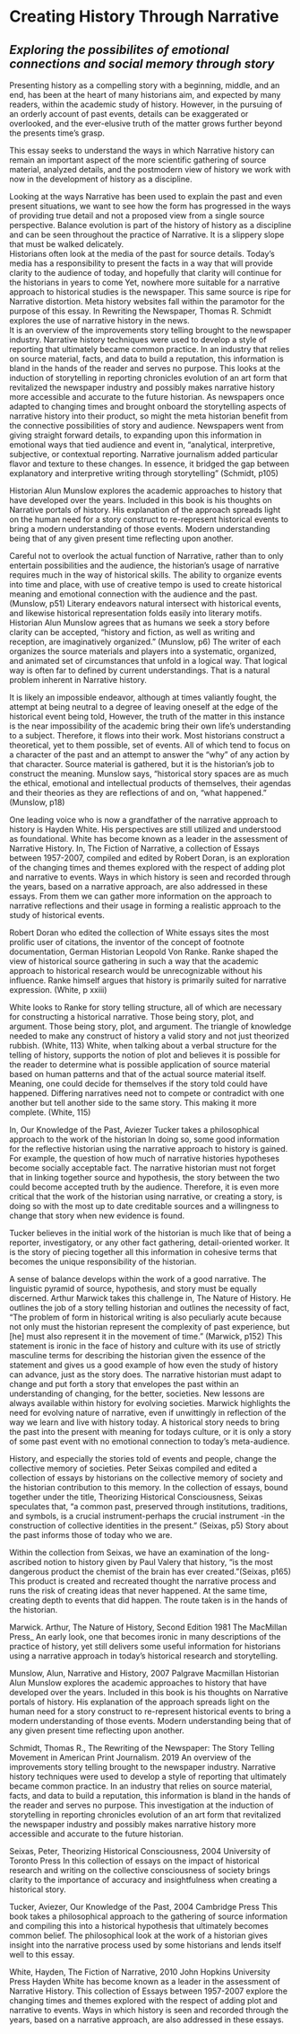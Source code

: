 # Creating History Through Narrative

## _Exploring the possibilites of emotional connections and social memory through story_

Presenting history as a compelling story with a beginning, middle, and an end, has been at the heart of many historians aim, and expected by many readers, within the academic study of history. 
However, in the pursuing of an orderly account of past events, details can be exaggerated or overlooked, and the ever-elusive truth of the matter grows further beyond the presents time’s grasp.

This essay seeks to understand the ways in which Narrative history can remain an important aspect of the more scientific gathering of source material, analyzed details, and the postmodern view of history we work with now in the development of history as a discipline.

Looking at the ways Narrative has been used to explain the past and even present situations, we want to see how the form has progressed in the ways of providing true detail and not a proposed view from a single source perspective.
Balance evolution is part of the history of history as a discipline and can be seen throughout the practice of Narrative. 
It is a slippery slope that must be walked delicately.  
Historians often look at the media of the past for source details.
Today’s media has a responsibility to present the facts in a way that will provide clarity to the audience of today, and hopefully that clarity will continue for the historians in years to come
Yet, nowhere more suitable for a narrative approach to historical studies is the newspaper. This same source is ripe for Narrative distortion. Meta history websites fall within the paramotor for the purpose of this essay. 
In Rewriting the Newspaper, Thomas R. Schmidt explores the use of narrative history in the news.  
It is an overview of the improvements story telling brought to the newspaper industry.
Narrative history techniques were used to develop a style of reporting that ultimately became common practice.
In an industry that relies on source material, facts, and data to build a reputation, this information is bland in the hands of the reader and serves no purpose. 
This looks at the induction of storytelling in reporting chronicles evolution of an art form that revitalized the newspaper industry and possibly makes narrative history more accessible and accurate to the future historian. 
As newspapers once adapted to changing times and brought onboard the storytelling aspects of narrative history into their product, so might the meta historian benefit from the connective possibilities of story and audience.
Newspapers went from giving straight forward details, to expanding upon this information in emotional ways that tied audience and event in, “analytical, interpretive, subjective, or contextual reporting. 
Narrative journalism added particular flavor and texture to these changes. In essence, it bridged the gap between explanatory and interpretive writing through storytelling” (Schmidt, p105)

Historian Alun Munslow explores the academic approaches to history that have developed over the years.
Included in this book is his thoughts on Narrative portals of history.
His explanation of the approach spreads light on the human need for a story construct to re-represent historical events to bring a modern understanding of those events.
Modern understanding being that of any given present time reflecting upon another. 
 
Careful not to overlook the actual function of Narrative, rather than to only entertain possibilities and the audience, the historian’s usage of narrative requires much in the way of historical skills. The ability to organize events into time and place, with use of creative tempo is used to create historical meaning and emotional connection with the audience and the past. (Munslow, p51)
Literary endeavors natural intersect with historical events, and likewise historical representation folds easily into literary motifs.
Historian Alun Munslow agrees that as humans we seek a story before clarity can be accepted, “history and fiction, as well as writing and reception, are imaginatively organized.” (Munslow, p6)
The writer of each organizes the source materials and players into a systematic, organized, and animated set of circumstances that unfold in a logical way. 
That logical way is often far to defined by current understandings.  That is a natural problem inherent in Narrative history. 

It is likely an impossible endeavor, although at times valiantly fought, the attempt at being neutral to a degree of leaving oneself at the edge of the historical event being told, However, the truth of the matter in this instance is the near impossibility of the academic bring their own life’s understanding to a subject.
Therefore, it flows into their work. Most historians construct a theoretical, yet to them possible, set of events.
All of which tend to focus on a character of the past and an attempt to answer the “why” of any action by that character. 
Source material is gathered, but it is the historian’s job to construct the meaning.
Munslow says, “historical story spaces are as much the ethical, emotional and intellectual products of themselves, their agendas and their theories as they are reflections of and on, “what happened.” (Munslow, p18) 

One leading voice who is now a grandfather of the narrative approach to history is Hayden White. His perspectives are still utilized and understood as foundational. White has become known as a leader in the assessment of Narrative History.
 In, The Fiction of Narrative, a collection of Essays between 1957-2007, compiled and edited by 
Robert Doran, is an exploration of the changing times and themes explored with the respect of adding plot and narrative to events. 
Ways in which history is seen and recorded through the years, based on a narrative approach, are also addressed in these essays. 
 From them we can gather more information on the approach to narrative reflections and their usage in forming a realistic approach to the study of historical events. 
 
 Robert Doran who edited the collection of White essays sites the most prolific user of citations, the inventor of the concept of footnote documentation, German Historian Leopold Von Ranke.
 Ranke shaped the view of historical source gathering in such a way that the academic approach to historical research would be unrecognizable without his influence. Ranke himself argues that history is primarily suited for narrative expression. (White, p xxiii)
  
 White looks to Ranke for story telling structure, all of which are necessary for constructing a historical narrative.
 Those being story, plot, and argument. 
 Those being story, plot, and argument. The triangle of knowledge needed to make any construct of history a valid story and not just theorized rubbish. (White, 113)
 White, when talking about a verbal structure for the telling of history, supports the notion of plot and believes it is possible for the reader to determine what is possible application of source material based on human patterns and that of the actual source material itself.
 Meaning, one could decide for themselves if the story told could have happened. 
 Differing narratives need not to compete or contradict with one another but tell another side to the same story. This making it more complete. (White, 115)  
 
 In, Our Knowledge of the Past, Aviezer Tucker takes a philosophical approach to the work of the historian
 In doing so, some good information for the reflective historian using the narrative approach to history is gained.
 For example, the question of how much of narrative histories hypotheses become socially acceptable fact.
 The narrative historian must not forget that in linking together source and hypothesis, the story between the two could become accepted truth by the audience.
Therefore, it is even more critical that the work of the historian using narrative, or creating a story, is doing so with the most up to date creditable sources and a willingness to change that story when new evidence is found. 
 
Tucker believes in the initial work of the historian is much like that of being a reporter, investigatory, or any other fact gathering, detail-oriented worker.
It is the story of piecing together all this information in cohesive terms that becomes the unique responsibility of the historian. 
 
A sense of balance develops within the work of a good narrative.
The linguistic pyramid of source, hypothesis, and story must be equally discerned.
Arthur Marwick takes this challenge in, The Nature of History. 
He outlines the job of a story telling historian and outlines the necessity of fact, “The problem of form in historical writing is also peculiarly acute because not only must the historian represent the complexity of past experience, but [he] must also represent it in the movement of time.” (Marwick, p152)
This statement is ironic in the face of history and culture with its use of strictly masculine terms for describing the historian given the essence of the statement and gives us a good example of how even the study of history can advance, just as the story does. The narrative historian must adapt to change and put forth a story that envelopes the past within an understanding of changing, for the better, societies.
New lessons are always available within history for evolving societies. 
Marwick highlights the need for evolving nature of narrative, even if unwittingly in reflection of the way we learn and live with history today.
A historical story needs to bring the past into the present with meaning for todays culture, or it is only a story of some past event with no emotional connection to today’s meta-audience.

History, and especially the stories told of events and people, change the collective memory of societies. 
Peter Seixas compiled and edited a collection of essays by historians on the collective memory of society and the historian contribution to this memory. 
In the collection of essays, bound together under the title, Theorizing Historical Consciousness, Seixas speculates that, “a common past, preserved through institutions, traditions, and symbols, is a crucial instrument-perhaps the crucial instrument -in the construction of collective identities in the present.” (Seixas, p5) Story about the past informs those of today who we are. 

 Within the collection from Seixas, we have an examination of the long-ascribed notion to history given by Paul Valery that history, “is the most dangerous product the chemist of the brain has ever created.”(Seixas, p165) 
 This product is created and recreated thought the narrative process and runs the risk of creating ideas that never happened.
 At the same time, creating depth to events that did happen. 
 The route taken is in the hands of the historian. 
 
Marwick. Arthur, The Nature of History, Second Edition 1981 The MacMillan Press_
An early look, one that becomes ironic in many descriptions of the practice of history, yet still delivers some useful information for historians using a narrative approach in today’s historical research and storytelling. 

Munslow, Alun, Narrative and History, 2007 Palgrave Macmillan 
Historian Alun Munslow explores the academic approaches to history that have developed over the years. Included in this book is his thoughts on Narrative portals of history. His explanation of the approach spreads light on the human need for a story construct to re-represent historical events to bring a modern understanding of those events. Modern understanding being that of any given present time reflecting upon another. 

Schmidt, Thomas R., The Rewriting of the Newspaper: The Story Telling Movement in American Print Journalism. 2019 
An overview of the improvements story telling brought to the newspaper industry. Narrative history techniques were used to develop a style of reporting that ultimately became common practice. In an industry that relies on source material, facts, and data to build a reputation, this information is bland in the hands of the reader and serves no purpose. This investigation at the induction of storytelling in reporting chronicles evolution of an art form that revitalized the newspaper industry and possibly makes narrative history more accessible and accurate to the future historian. 

Seixas, Peter, Theorizing Historical Consciousness, 2004 University of Toronto Press
In this collection of essays on the impact of historical research and writing on the collective consciousness of society brings clarity to the importance of accuracy and insightfulness when creating a historical story. 


Tucker, Aviezer, Our Knowledge of the Past, 2004 Cambridge Press
This book takes a philosophical approach to the gathering of source information and compiling this into a historical hypothesis that ultimately becomes common belief. The philosophical look at the work of a historian gives insight into the narrative process used by some historians and lends itself well to this essay. 

White, Hayden, The Fiction of Narrative, 2010 John Hopkins University Press
Hayden White has become known as a leader in the assessment of Narrative History. This collection of Essays between 1957-2007 explore the changing times and themes explored with the respect of adding plot and narrative to events. Ways in which history is seen and recorded through the years, based on a narrative approach, are also addressed in these essays. 


 
 
  
  
